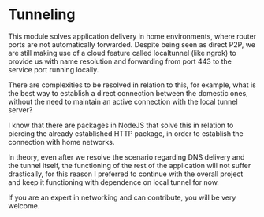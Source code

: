 # Tunneling

This module solves application delivery in home environments, where router ports are not automatically forwarded. Despite being seen as direct P2P, we are still making use of a cloud feature called localtunnel (like ngrok) to provide us with name resolution and forwarding from port 443 to the service port running locally.

There are complexities to be resolved in relation to this, for example, what is the best way to establish a direct connection between the domestic ones, without the need to maintain an active connection with the local tunnel server?

I know that there are packages in NodeJS that solve this in relation to piercing the already established HTTP package, in order to establish the connection with home networks.

In theory, even after we resolve the scenario regarding DNS delivery and the tunnel itself, the functioning of the rest of the application will not suffer drastically, for this reason I preferred to continue with the overall project and keep it functioning with dependence on local tunnel for now.

If you are an expert in networking and can contribute, you will be very welcome.